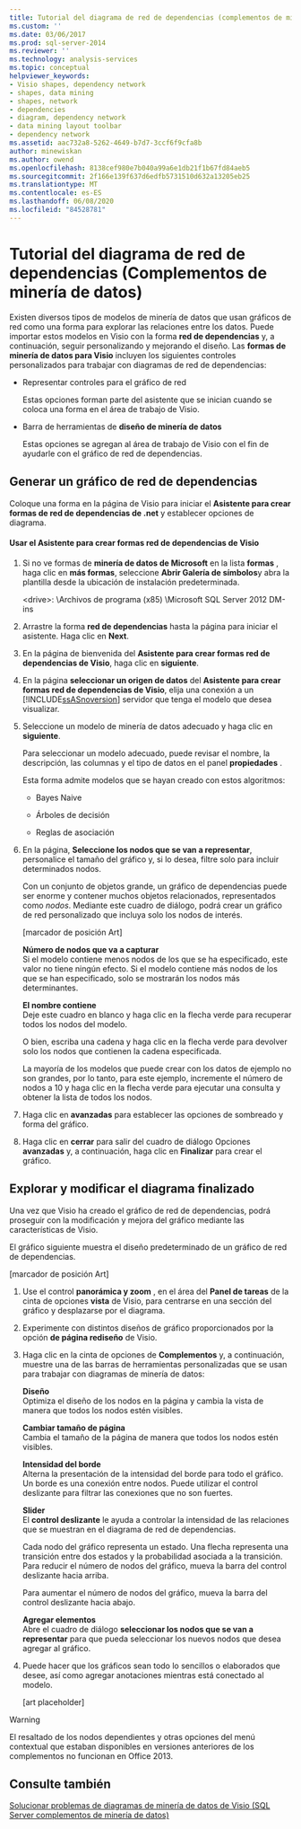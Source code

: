 ```yaml
---
title: Tutorial del diagrama de red de dependencias (complementos de minería de datos) | Microsoft Docs
ms.custom: ''
ms.date: 03/06/2017
ms.prod: sql-server-2014
ms.reviewer: ''
ms.technology: analysis-services
ms.topic: conceptual
helpviewer_keywords:
- Visio shapes, dependency network
- shapes, data mining
- shapes, network
- dependencies
- diagram, dependency network
- data mining layout toolbar
- dependency network
ms.assetid: aac732a8-5262-4649-b7d7-3ccf6f9cfa8b
author: minewiskan
ms.author: owend
ms.openlocfilehash: 8138cef980e7b040a99a6e1db21f1b67fd84aeb5
ms.sourcegitcommit: 2f166e139f637d6edfb5731510d632a13205eb25
ms.translationtype: MT
ms.contentlocale: es-ES
ms.lasthandoff: 06/08/2020
ms.locfileid: "84528781"
---
```

# <a name="dependency-network-diagram-walkthrough-data-mining-add-ins"></a>Tutorial del diagrama de red de dependencias (Complementos de minería de datos)
  Existen diversos tipos de modelos de minería de datos que usan gráficos de red como una forma para explorar las relaciones entre los datos. Puede importar estos modelos en Visio con la forma **red de dependencias** y, a continuación, seguir personalizando y mejorando el diseño. Las **formas de minería de datos para Visio** incluyen los siguientes controles personalizados para trabajar con diagramas de red de dependencias:  
  
-   Representar controles para el gráfico de red  
  
     Estas opciones forman parte del asistente que se inician cuando se coloca una forma en el área de trabajo de Visio.  
  
-   Barra de herramientas de **diseño de minería de datos**  
  
     Estas opciones se agregan al área de trabajo de Visio con el fin de ayudarle con el gráfico de red de dependencias.  
  
## <a name="build-a-dependency-network-graph"></a>Generar un gráfico de red de dependencias  
 Coloque una forma en la página de Visio para iniciar el **Asistente para crear formas de red de dependencias de .net** y establecer opciones de diagrama.  
  
#### <a name="use-the-dependency-net-visio-shape-wizard"></a>Usar el Asistente para crear formas red de dependencias de Visio  
  
1.  Si no ve formas de **minería de datos de Microsoft** en la lista **formas** , haga clic en **más formas**, seleccione **Abrir Galería de símbolos**y abra la plantilla desde la ubicación de instalación predeterminada.  
  
     \<drive>: \Archivos de programa (x85) \Microsoft SQL Server 2012 DM-ins  
  
2.  Arrastre la forma **red de dependencias** hasta la página para iniciar el asistente. Haga clic en **Next**.  
  
3.  En la página de bienvenida del **Asistente para crear formas red de dependencias de Visio**, haga clic en **siguiente**.  
  
4.  En la página **seleccionar un origen de datos** del **Asistente para crear formas red de dependencias de Visio**, elija una conexión a un [!INCLUDE[ssASnoversion](../includes/ssasnoversion-md.md)] servidor que tenga el modelo que desea visualizar.  
  
5.  Seleccione un modelo de minería de datos adecuado y haga clic en **siguiente**.  
  
     Para seleccionar un modelo adecuado, puede revisar el nombre, la descripción, las columnas y el tipo de datos en el panel **propiedades** .  
  
     Esta forma admite modelos que se hayan creado con estos algoritmos:  
  
    -   Bayes Naive  
  
    -   Árboles de decisión  
  
    -   Reglas de asociación  
  
6.  En la página, **Seleccione los nodos que se van a representar**, personalice el tamaño del gráfico y, si lo desea, filtre solo para incluir determinados nodos.  
  
     Con un conjunto de objetos grande, un gráfico de dependencias puede ser enorme y contener muchos objetos relacionados, representados como *nodos*. Mediante este cuadro de diálogo, podrá crear un gráfico de red personalizado que incluya solo los nodos de interés.  
  
     [marcador de posición Art]  
  
     **Número de nodos que va a capturar**  
     Si el modelo contiene menos nodos de los que se ha especificado, este valor no tiene ningún efecto. Si el modelo contiene más nodos de los que se han especificado, solo se mostrarán los nodos más determinantes.  
  
     **El nombre contiene**  
     Deje este cuadro en blanco y haga clic en la flecha verde para recuperar todos los nodos del modelo.  
  
     O bien, escriba una cadena y haga clic en la flecha verde para devolver solo los nodos que contienen la cadena especificada.  
  
     La mayoría de los modelos que puede crear con los datos de ejemplo no son grandes, por lo tanto, para este ejemplo, incremente el número de nodos a 10 y haga clic en la flecha verde para ejecutar una consulta y obtener la lista de todos los nodos.  
  
7.  Haga clic en **avanzadas** para establecer las opciones de sombreado y forma del gráfico.  
  
8.  Haga clic en **cerrar** para salir del cuadro de diálogo Opciones **avanzadas** y, a continuación, haga clic en **Finalizar** para crear el gráfico.  
  
## <a name="explore-and-modify-the-finished-diagram"></a>Explorar y modificar el diagrama finalizado  
 Una vez que Visio ha creado el gráfico de red de dependencias, podrá proseguir con la modificación y mejora del gráfico mediante las características de Visio.  
  
 El gráfico siguiente muestra el diseño predeterminado de un gráfico de red de dependencias.  
  
 [marcador de posición Art]  
  
1.  Use el control **panorámica y zoom** , en el área del **Panel de tareas** de la cinta de opciones **vista** de Visio, para centrarse en una sección del gráfico y desplazarse por el diagrama.  
  
2.  Experimente con distintos diseños de gráfico proporcionados por la opción **de página rediseño** de Visio.  
  
3.  Haga clic en la cinta de opciones de **Complementos** y, a continuación, muestre una de las barras de herramientas personalizadas que se usan para trabajar con diagramas de minería de datos:  
  
     **Diseño**  
     Optimiza el diseño de los nodos en la página y cambia la vista de manera que todos los nodos estén visibles.  
  
     **Cambiar tamaño de página**  
     Cambia el tamaño de la página de manera que todos los nodos estén visibles.  
  
     **Intensidad del borde**  
     Alterna la presentación de la intensidad del borde para todo el gráfico. Un borde es una conexión entre nodos. Puede utilizar el control deslizante para filtrar las conexiones que no son fuertes.  
  
     **Slider**  
     El **control deslizante** le ayuda a controlar la intensidad de las relaciones que se muestran en el diagrama de red de dependencias.  
  
     Cada nodo del gráfico representa un estado. Una flecha representa una transición entre dos estados y la probabilidad asociada a la transición. Para reducir el número de nodos del gráfico, mueva la barra del control deslizante hacia arriba.  
  
     Para aumentar el número de nodos del gráfico, mueva la barra del control deslizante hacia abajo.  
  
     **Agregar elementos**  
     Abre el cuadro de diálogo **seleccionar los nodos que se van a representar** para que pueda seleccionar los nuevos nodos que desea agregar al gráfico.  
  
4.  Puede hacer que los gráficos sean todo lo sencillos o elaborados que desee, así como agregar anotaciones mientras está conectado al modelo.  
  
     [art placeholder]  
  
> [!WARNING]  
>  El resaltado de los nodos dependientes y otras opciones del menú contextual que estaban disponibles en versiones anteriores de los complementos no funcionan en Office 2013.  
  
## <a name="see-also"></a>Consulte también  
 [Solucionar problemas de diagramas de minería de datos de Visio &#40;SQL Server complementos de minería de datos&#41;](troubleshooting-visio-data-mining-diagrams-sql-server-data-mining-add-ins.md)  
  
  

